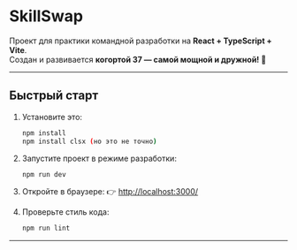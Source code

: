 # SkillSwap

Проект для практики командной разработки на **React + TypeScript + Vite**.  
Создан и развивается **когортой 37 — самой мощной и дружной! 💪**

---

## Быстрый старт

1. Установите это:
    ```bash
    npm install
    npm install clsx (но это не точно)
    ```

2. Запустите проект в режиме разработки:
    ```bash
    npm run dev
    ```

3. Откройте в браузере:
    👉 [http://localhost:3000/](http://localhost:3000/)

4. Проверьте стиль кода:
    ```bash
    npm run lint
    ```

---

